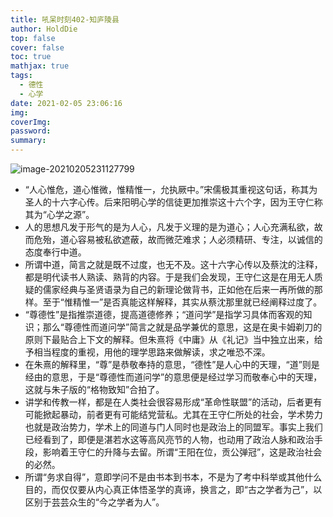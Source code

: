 ```yaml
---
title: 吼呆时刻402-知庐陵县
author: HoldDie
top: false
cover: false
toc: true
mathjax: true
tags:
  - 德性
  - 心学
date: 2021-02-05 23:06:16
img:
coverImg:
password:
summary:
---
```


![image-20210205231127799](https://cdn.jsdelivr.net/gh/HoldDie/img1/20210205231127.png)

- “人心惟危，道心惟微，惟精惟一，允执厥中。”宋儒极其重视这句话，称其为圣人的十六字心传。后来阳明心学的信徒更加推崇这十六个字，因为王守仁称其为“心学之源”。
- 人的思想凡发于形气的是为人心，凡发于义理的是为道心；人心充满私欲，故而危殆，道心容易被私欲遮蔽，故而微茫难求；人必须精研、专注，以诚信的态度奉行中道。
- 所谓中道，简言之就是既不过度，也无不及。这十六字心传以及蔡沈的注释，都是明代读书人熟读、熟背的内容。于是我们会发现，王守仁这是在用无人质疑的儒家经典与圣贤语录为自己的新理论做背书，正如他在后来一再所做的那样。至于“惟精惟一”是否真能这样解释，其实从蔡沈那里就已经阐释过度了。
- “尊德性”是指推崇道德，提高道德修养；“道问学”是指学习具体而客观的知识；那么“尊德性而道问学”简言之就是品学兼优的意思，这是在奥卡姆剃刀的原则下最贴合上下文的解释。但朱熹将《中庸》从《礼记》当中独立出来，给予相当程度的重视，用他的理学思路来做解读，求之唯恐不深。
- 在朱熹的解释里，“尊”是恭敬奉持的意思，“德性”是人心中的天理，“道”则是经由的意思，于是“尊德性而道问学”的意思便是经过学习而敬奉心中的天理，这就与朱子版的“格物致知”合拍了。
- 讲学和传教一样，都是在人类社会很容易形成“革命性联盟”的活动，后者更有可能掀起暴动，前者更有可能结党营私。尤其在王守仁所处的社会，学术势力也就是政治势力，学术上的同道与门人同时也是政治上的同盟军。事实上我们已经看到了，即便是湛若水这等高风亮节的人物，也动用了政治人脉和政治手段，影响着王守仁的升降与去留。所谓“王阳在位，贡公弹冠”，这是政治社会的必然。
- 所谓“务求自得”，意即学问不是由书本到书本，不是为了考中科举或其他什么目的，而仅仅要从内心真正体悟圣学的真谛，换言之，即“古之学者为己”，以区别于芸芸众生的“今之学者为人”。